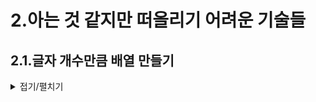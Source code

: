 # 2.아는 것 같지만 떠올리기 어려운 기술들

## 2.1.글자 개수만큼 배열 만들기

<details>
<summary>접기/펼치기</summary>

### 2.1.1.len()으로 개수 세기

### 2.1.2.반복문을 이용해 개수만큼 반복하기

### 2.1.3.인덱스로 배열에 접근하기

### 2.1.4.인덱스로 배열에 값 넣기

### 2.1.5.빈 리스트에 인덱스로 접근하기

### 2.1.6.빈 리스트에 값 할당하기

</details>
